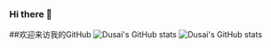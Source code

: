 ### Hi there 👋

<!--
**Fcmmm/Fcmmm** is a ✨ _special_ ✨ repository because its `README.md` (this file) appears on your GitHub profile.

Here are some ideas to get you started:

- 🔭 I’m currently working on ...
- 🌱 I’m currently learning ...
- 👯 I’m looking to collaborate on ...
- 🤔 I’m looking for help with ...
- 💬 Ask me about ...
- 📫 How to reach me: ...
- 😄 Pronouns: ...
- ⚡ Fun fact: ...
-->
##欢迎来访我的GitHub
![Dusai's GitHub stats](https://github-readme-stats.vercel.app/api?username=Fcmmm&show_icons=true&theme=radical)
![Dusai's GitHub stats](https://github-readme-stats.vercel.app/api?username=Fcmmm)

<!--START_SECTION:waka-->
<!--END_SECTION:waka-->
